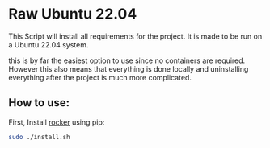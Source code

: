 # Raw Ubuntu 22.04

This Script will install all requirements for the project. It is made to be run on a Ubuntu 22.04 system.

this is by far the easiest option to use since no containers are required. However this also means that everything is done locally and uninstalling everything after the project is much more complicated.

## How to use:

First, Install [rocker](https://github.com/osrf/rocker) using pip:
```bash
sudo ./install.sh
```


